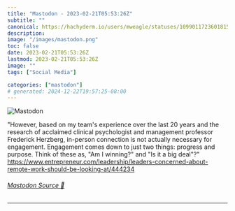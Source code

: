```yaml
---
title: "Mastodon - 2023-02-21T05:53:26Z"
subtitle: ""
canonical: https://hachyderm.io/users/mweagle/statuses/109901172360181573
description:
image: "/images/mastodon.png"
toc: false
date: 2023-02-21T05:53:26Z
lastmod: 2023-02-21T05:53:26Z
image: ""
tags: ["Social Media"]

categories: ["mastodon"]
# generated: 2024-12-22T19:57:25-08:00
---
```

![Mastodon](/images/mastodon.png)

<p>&quot;However, based on my team&#39;s experience over the last 20 years and the research of acclaimed clinical psychologist and management professor Frederick Herzberg, in-person connection is not actually necessary for engagement. Engagement comes down to just two things: progress and purpose. Think of these as, &quot;Am I winning?&quot; and &quot;Is it a big deal&quot;?&quot; <a href="https://www.entrepreneur.com/leadership/leaders-concerned-about-remote-work-should-be-looking-at/444234" target="_blank" rel="nofollow noopener noreferrer" translate="no"><span class="invisible">https://www.</span><span class="ellipsis">entrepreneur.com/leadership/le</span><span class="invisible">aders-concerned-about-remote-work-should-be-looking-at/444234</span></a></p>


###### [Mastodon Source 🐘](https://hachyderm.io/@mweagle/109901172360181573)

___
